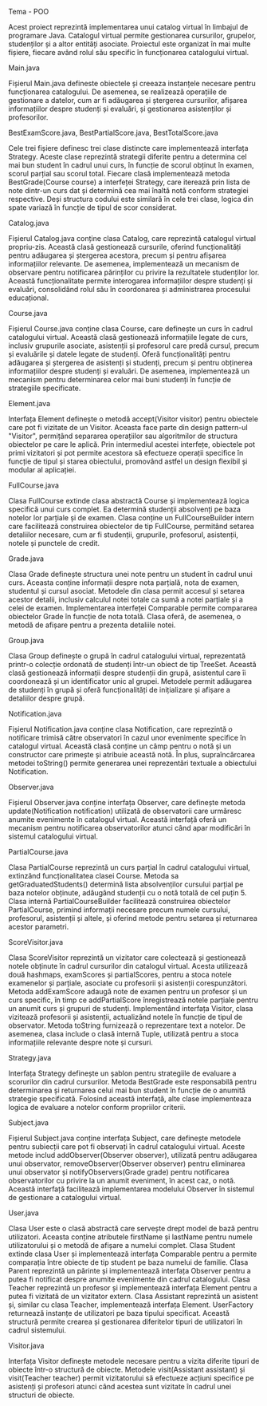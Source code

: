  Tema - POO

Acest proiect reprezintă implementarea unui catalog virtual în limbajul de programare Java. Catalogul virtual permite gestionarea cursurilor, grupelor, studenților și a altor entități asociate. Proiectul este organizat în mai multe fișiere, fiecare având rolul său specific în funcționarea catalogului virtual. 

 Main.java

Fișierul Main.java defineste obiectele și creeaza instanțele necesare pentru funcționarea catalogului. De asemenea, se realizează operațiile de gestionare a datelor, cum ar fi adăugarea și ștergerea cursurilor, afișarea informațiilor despre studenți și evaluări, și gestionarea asistenților și profesorilor.

 BestExamScore.java, BestPartialScore.java, BestTotalScore.java

Cele trei fișiere definesc trei clase distincte care implementează interfața Strategy. Aceste clase reprezintă strategii diferite pentru a determina cel mai bun student în cadrul unui curs, în funcție de scorul obținut în examen, scorul parțial sau scorul total. Fiecare clasă implementează metoda BestGrade(Course course) a interfeței Strategy, care iterează prin lista de note dintr-un curs dat și determină cea mai înaltă notă conform strategiei respective. Deși structura codului este similară în cele trei clase, logica din spate variază în funcție de tipul de scor considerat. 

Catalog.java

Fișierul Catalog.java conține clasa Catalog, care reprezintă catalogul virtual propriu-zis. Această clasă gestionează cursurile, oferind funcționalități pentru adăugarea și ștergerea acestora, precum și pentru afișarea informațiilor relevante. De asemenea, implementează un mecanism de observare pentru notificarea părinților cu privire la rezultatele studenților lor. Această funcționalitate permite interogarea informațiilor despre studenți și evaluări, consolidând rolul său în coordonarea și administrarea procesului educațional.

Course.java

Fișierul Course.java conține clasa Course, care definește un curs în cadrul catalogului virtual. Această clasă gestionează informațiile legate de curs, inclusiv grupurile asociate, asistenții și profesorul care predă cursul, precum și evaluările și datele legate de studenți. Oferă funcționalități pentru adăugarea și ștergerea de asistenți și studenți, precum și pentru obținerea informațiilor despre studenți și evaluări. De asemenea, implementează un mecanism pentru determinarea celor mai buni studenți în funcție de strategiile specificate.

Element.java

Interfața Element definește o metodă accept(Visitor visitor) pentru obiectele care pot fi vizitate de un Visitor. Aceasta face parte din design pattern-ul "Visitor", permițând separarea operațiilor sau algoritmilor de structura obiectelor pe care le aplică. Prin intermediul acestei interfețe, obiectele pot primi vizitatori și pot permite acestora să efectueze operații specifice în funcție de tipul și starea obiectului, promovând astfel un design flexibil și modular al aplicației.

FullCourse.java

Clasa FullCourse extinde clasa abstractă Course și implementează logica specifică unui curs complet. Ea determină studenții absolvenți pe baza notelor lor parțiale și de examen. Clasa conține un FullCourseBuilder intern care facilitează construirea obiectelor de tip FullCourse, permitând setarea detaliilor necesare, cum ar fi studenții, grupurile, profesorul, asistenții, notele și punctele de credit.

Grade.java

Clasa Grade definește structura unei note pentru un student în cadrul unui curs. Aceasta conține informații despre nota parțială, nota de examen, studentul și cursul asociat. Metodele din clasa permit accesul și setarea acestor detalii, inclusiv calculul notei totale ca sumă a notei parțiale și a celei de examen. Implementarea interfeței Comparable permite compararea obiectelor Grade în funcție de nota totală. Clasa oferă, de asemenea, o metodă de afișare pentru a prezenta detaliile notei.

Group.java

Clasa Group definește o grupă în cadrul catalogului virtual, reprezentată printr-o colecție ordonată de studenți într-un obiect de tip TreeSet. Această clasă gestionează informații despre studenții din grupă, asistentul care îi coordonează și un identificator unic al grupei. Metodele permit adăugarea de studenți în grupă și oferă funcționalități de inițializare și afișare a detaliilor despre grupă.

Notification.java

Fișierul Notification.java conține clasa Notification, care reprezintă o notificare trimisă către observatori în cazul unor evenimente specifice în catalogul virtual. Această clasă conține un câmp pentru o notă și un constructor care primește și atribuie această notă. În plus, supraîncărcarea metodei toString() permite generarea unei reprezentări textuale a obiectului Notification.

Observer.java

Fișierul Observer.java conține interfața Observer, care definește metoda update(Notification notification) utilizată de observatorii care urmăresc anumite evenimente în catalogul virtual. Această interfață oferă un mecanism pentru notificarea observatorilor atunci când apar modificări în sistemul catalogului virtual.

PartialCourse.java

Clasa PartialCourse reprezintă un curs parțial în cadrul catalogului virtual, extinzând funcționalitatea clasei Course. Metoda sa getGraduatedStudents() determină lista absolvenților cursului parțial pe baza notelor obținute, adăugând studenții cu o notă totală de cel puțin 5. Clasa internă PartialCourseBuilder facilitează construirea obiectelor PartialCourse, primind informații necesare precum numele cursului, profesorul, asistenții și altele, și oferind metode pentru setarea și returnarea acestor parametri.

ScoreVisitor.java

Clasa ScoreVisitor reprezintă un vizitator care colectează și gestionează notele obținute în cadrul cursurilor din catalogul virtual. Acesta utilizează două hashmaps, examScores și partialScores, pentru a stoca notele examenelor și parțiale, asociate cu profesorii și asistenții corespunzători. Metoda addExamScore adaugă note de examen pentru un profesor și un curs specific, în timp ce addPartialScore înregistrează notele parțiale pentru un anumit curs și grupuri de studenți. Implementând interfața Visitor, clasa vizitează profesorii și asistenții, actualizând notele în funcție de tipul de observator. Metoda toString furnizează o reprezentare text a notelor. De asemenea, clasa include o clasă internă Tuple, utilizată pentru a stoca informațiile relevante despre note și cursuri.

Strategy.java

Interfața Strategy definește un șablon pentru strategiile de evaluare a scorurilor din cadrul cursurilor. Metoda BestGrade este responsabilă pentru determinarea și returnarea celui mai bun student în funcție de o anumită strategie specificată. Folosind această interfață, alte clase implementeaza logica de evaluare a notelor conform propriilor criterii.

Subject.java

Fișierul Subject.java conține interfața Subject, care definește metodele pentru subiecții care pot fi observați în cadrul catalogului virtual. Aceste metode includ addObserver(Observer observer), utilizată pentru adăugarea unui observator, removeObserver(Observer observer) pentru eliminarea unui observator și notifyObservers(Grade grade) pentru notificarea observatorilor cu privire la un anumit eveniment, în acest caz, o notă. Această interfață facilitează implementarea modelului Observer în sistemul de gestionare a catalogului virtual.

User.java

Clasa User este o clasă abstractă care servește drept model de bază pentru utilizatori. Aceasta conține atributele firstName și lastName pentru numele utilizatorului și o metodă de afișare a numelui complet. Clasa Student extinde clasa User și implementează interfața Comparable pentru a permite comparația între obiecte de tip student pe baza numelui de familie. Clasa Parent reprezintă un părinte și implementează interfața Observer pentru a putea fi notificat despre anumite evenimente din cadrul catalogului. Clasa Teacher reprezintă un profesor și implementează interfața Element pentru a putea fi vizitată de un vizitator extern. Clasa Assistant reprezintă un asistent și, similar cu clasa Teacher, implementează interfața Element. UserFactory returnează instanțe de utilizatori pe baza tipului specificat. Această structură permite crearea și gestionarea diferitelor tipuri de utilizatori în cadrul sistemului.

Visitor.java

Interfața Visitor definește metodele necesare pentru a vizita diferite tipuri de obiecte într-o structură de obiecte. Metodele visit(Assistant assistant) și visit(Teacher teacher) permit vizitatorului să efectueze acțiuni specifice pe asistenți și profesori atunci când acestea sunt vizitate în cadrul unei structuri de obiecte.

